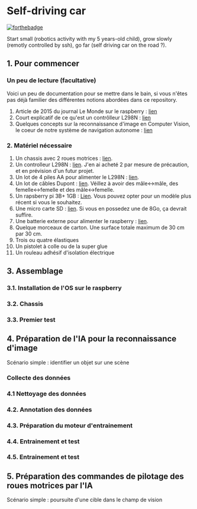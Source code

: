 # Self-driving car
[![forthebadge](http://forthebadge.com/images/badges/built-with-love.svg)](http://forthebadge.com) 

Start small (robotics activity with my 5 years-old child), grow slowly (remotly controlled by ssh), go far (self driving car on the road ?).


## 1. Pour commencer

### Un peu de lecture (facultative)
Voici un peu de documentation pour se mettre dans le bain, si vous n'êtes pas déjà familier des différentes notions abordées dans ce repository.
1. Article de 2015 du journal Le Monde sur le raspberry : [lien](https://www.lemonde.fr/blog/binaire/2015/12/28/raspberry-pi-la-petite-histoire-dune-grande-idee/)
2. Court explicatif de ce qu'est un contrôlleur L298N : [lien](https://arduino.blaisepascal.fr/pont-en-h-l298n/)
3. Quelques concepts sur la reconnaissance d'image en Computer Vision, le coeur de notre système de navigation autonome : [lien](https://deepomatic.com/fr/quest-ce-que-la-reconnaissance-dimage)


### 2. Matériel nécessaire
1. Un chassis avec 2 roues motrices : [lien](https://www.amazon.fr/dp/B01LW6A2YU?psc=1&ref=ppx_yo2ov_dt_b_product_details).
2. Un controlleur L298N : [lien](https://www.amazon.fr/dp/B07YXFQ8CZ?psc=1&ref=ppx_yo2ov_dt_b_product_details). J'en ai acheté 2 par mesure de précaution, et en prévision d'un futur projet.
3. Un lot de 4 piles AA pour alimenter le L298N : [lien](https://www.amazon.fr/dp/B00HZV9TGS?ref=ppx_yo2ov_dt_b_product_details&th=1).
4. Un lot de câbles Dupont : [lien](https://www.amazon.fr/dp/B01JD5WCG2?psc=1&ref=ppx_yo2ov_dt_b_product_details). Véillez à avoir des mâle<->mâle, des femelle<->femelle et des mâle<->femelle. 
5. Un rapsberry pi 3B+ 1GB : [Lien](https://www.kubii.fr/cartes-raspberry-pi/2119-raspberry-pi-3-modele-b-1-gb-kubii-652508442174.html?src=raspberrypi). Vous pouvez opter pour un modèle plus récent si vous le souhaitez.
6. Une micro carte SD : [lien](https://www.amazon.fr/Hephinov-microSDHC-Adaptateur-Nintendo-Switch-Tablette/dp/B09B9GY753/ref=sr_1_1_sspa?__mk_fr_FR=%C3%85M%C3%85%C5%BD%C3%95%C3%91&crid=16NY2OYVRODBM&keywords=raspberry%2Bpi%2B3%2Bsd%2Bcard&qid=1673821358&sprefix=raspberry%2Bpi3%2Bsd%2Bcard%2Caps%2C78&sr=8-1-spons&sp_csd=d2lkZ2V0TmFtZT1zcF9hdGY&th=1). Si vous en possedez une de 8Go, ça devrait suffire.
7. Une batterie externe pour alimenter le raspberry : [lien](https://www.amazon.fr/dp/B07R4YVBND?psc=1&ref=ppx_yo2ov_dt_b_product_details).
8. Quelque morceaux de carton. Une surface totale maximum de 30 cm par 30 cm.
9. Trois ou quatre élastiques
10. Un pistolet à colle ou de la super glue
11. Un rouleau adhésif d'isolation électrique

## 3. Assemblage

### 3.1. Installation de l'OS sur le raspberry

### 3.2. Chassis

### 3.3. Premier test


## 4. Préparation de l'IA pour la reconnaissance d'image
Scénario simple : identifier un objet sur une scène
### Collecte des données

### 4.1 Nettoyage des données

### 4.2. Annotation des données

### 4.3. Préparation du moteur d'entrainement

### 4.4. Entrainement et test

### 4.5. Entrainement et test


## 5. Préparation des commandes de pilotage des roues motrices par l'IA
Scénario simple : poursuite d'une cible dans le champ de vision







